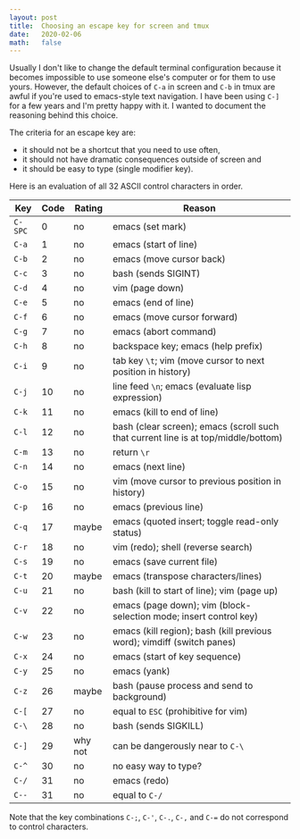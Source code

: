 ```yaml
---
layout: post
title:  Choosing an escape key for screen and tmux
date:   2020-02-06
math:   false
---
```


Usually I don't like to change the default terminal configuration because it becomes impossible to use someone else's computer or for them to use yours.
However, the default choices of `C-a` in screen and `C-b` in tmux are awful if you're used to emacs-style text navigation.
I have been using `C-]` for a few years and I'm pretty happy with it.
I wanted to document the reasoning behind this choice.

The criteria for an escape key are:
* it should not be a shortcut that you need to use often,
* it should not have dramatic consequences outside of screen and
* it should be easy to type (single modifier key).

Here is an evaluation of all 32 ASCII control characters in order.

Key | Code | Rating | Reason
----|------|--------|-------
`C-SPC` | 0 | no | emacs (set mark)
`C-a` | 1 | no | emacs (start of line)
`C-b` | 2 | no | emacs (move cursor back)
`C-c` | 3 | no | bash (sends SIGINT)
`C-d` | 4 | no | vim (page down)
`C-e` | 5 | no | emacs (end of line)
`C-f` | 6 | no | emacs (move cursor forward)
`C-g` | 7 | no | emacs (abort command)
`C-h` | 8 | no | backspace key; emacs (help prefix)
`C-i` | 9 | no | tab key `\t`; vim (move cursor to next position in history)
`C-j` | 10 | no | line feed `\n`; emacs (evaluate lisp expression)
`C-k` | 11 | no | emacs (kill to end of line)
`C-l` | 12 | no | bash (clear screen); emacs (scroll such that current line is at top/middle/bottom)
`C-m` | 13 | no | return `\r`
`C-n` | 14 | no | emacs (next line)
`C-o` | 15 | no | vim (move cursor to previous position in history)
`C-p` | 16 | no | emacs (previous line)
`C-q` | 17 | maybe | emacs (quoted insert; toggle read-only status)
`C-r` | 18 | no | vim (redo); shell (reverse search)
`C-s` | 19 | no | emacs (save current file)
`C-t` | 20 | maybe | emacs (transpose characters/lines)
`C-u` | 21 | no | bash (kill to start of line); vim (page up)
`C-v` | 22 | no | emacs (page down); vim (block-selection mode; insert control key)
`C-w` | 23 | no | emacs (kill region); bash (kill previous word); vimdiff (switch panes)
`C-x` | 24 | no | emacs (start of key sequence)
`C-y` | 25 | no | emacs (yank)
`C-z` | 26 | maybe | bash (pause process and send to background)
`C-[` | 27 | no | equal to `ESC` (prohibitive for vim)
`C-\` | 28 | no | bash (sends SIGKILL)
`C-]` | 29 | why not | can be dangerously near to `C-\`
`C-^` | 30 | no | no easy way to type?
`C-/` | 31 | no | emacs (redo)
`C--` | 31 | no | equal to `C-/`

Note that the key combinations `C-;`, `C-'`, `C-.`, `C-,` and `C-=` do not correspond to control characters.
